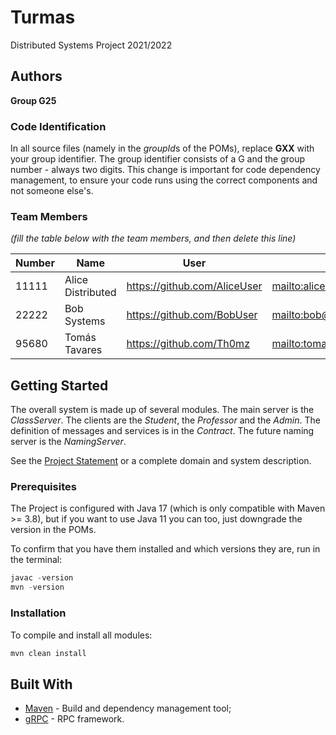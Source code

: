 # Turmas

Distributed Systems Project 2021/2022

## Authors
 
**Group G25**

### Code Identification

In all source files (namely in the *groupId*s of the POMs), replace __GXX__ with your group identifier. The group
identifier consists of a G and the group number - always two digits. This change is important for code dependency
management, to ensure your code runs using the correct components and not someone else's.

### Team Members

*(fill the table below with the team members, and then delete this line)*

| Number | Name              | User                             | Email                                     |
|--------|-------------------|----------------------------------|-------------------------------------------|
| 11111  | Alice Distributed | <https://github.com/AliceUser>   | <mailto:alice@tecnico.ulisboa.pt>         |
| 22222  | Bob Systems       | <https://github.com/BobUser>     | <mailto:bob@tecnico.ulisboa.pt>           |
| 95680  | Tomás Tavares     | <https://github.com/Th0mz>       | <mailto:tomasatavares@tecnico.ulisboa.pt> |

## Getting Started

The overall system is made up of several modules. The main server is the _ClassServer_. The clients are the _Student_,
the _Professor_ and the _Admin_. The definition of messages and services is in the _Contract_. The future naming server
is the _NamingServer_.

See the [Project Statement](https://github.com/tecnico-distsys/Turmas) or a complete domain and system description.

### Prerequisites

The Project is configured with Java 17 (which is only compatible with Maven >= 3.8), but if you want to use Java 11 you
can too, just downgrade the version in the POMs.

To confirm that you have them installed and which versions they are, run in the terminal:

```s
javac -version
mvn -version
```

### Installation

To compile and install all modules:

```s
mvn clean install
```

## Built With

* [Maven](https://maven.apache.org/) - Build and dependency management tool;
* [gRPC](https://grpc.io/) - RPC framework.
